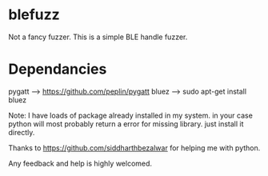 # blefuzz
Not a fancy fuzzer. This is a simple BLE handle fuzzer. 


# Dependancies


pygatt --> https://github.com/peplin/pygatt
bluez --> sudo apt-get install bluez

Note: I have loads of package already installed in my system. in your case python will most probably return a error for missing library. just install it directly.

Thanks to https://github.com/siddharthbezalwar for helping me with python.

Any feedback and help is highly welcomed. 
